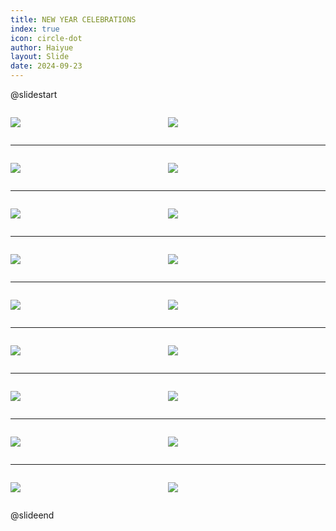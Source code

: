 ```yaml
---
title: NEW YEAR CELEBRATIONS
index: true
icon: circle-dot
author: Haiyue
layout: Slide
date: 2024-09-23
---
```

 
@slidestart

<div style="display:flex">
<div style="flex:1">

![](/reading/english/Level-L/NEW%20YEAR%20CELEBRATIONS/001.webp)
</div>
<div style="flex:1">

![](/reading/english/Level-L/NEW%20YEAR%20CELEBRATIONS/002.webp)
</div>
</div>

---

<div style="display:flex">
<div style="flex:1">

![](/reading/english/Level-L/NEW%20YEAR%20CELEBRATIONS/003.webp)
</div>
<div style="flex:1">

![](/reading/english/Level-L/NEW%20YEAR%20CELEBRATIONS/004.webp)
</div>
</div>

---

<div style="display:flex">
<div style="flex:1">

![](/reading/english/Level-L/NEW%20YEAR%20CELEBRATIONS/005.webp)
</div>
<div style="flex:1">

![](/reading/english/Level-L/NEW%20YEAR%20CELEBRATIONS/006.webp)
</div>
</div>

---

<div style="display:flex">
<div style="flex:1">

![](/reading/english/Level-L/NEW%20YEAR%20CELEBRATIONS/007.webp)
</div>
<div style="flex:1">

![](/reading/english/Level-L/NEW%20YEAR%20CELEBRATIONS/008.webp)
</div>
</div>

---

<div style="display:flex">
<div style="flex:1">

![](/reading/english/Level-L/NEW%20YEAR%20CELEBRATIONS/009.webp)
</div>
<div style="flex:1">

![](/reading/english/Level-L/NEW%20YEAR%20CELEBRATIONS/010.webp)
</div>
</div>

---

<div style="display:flex">
<div style="flex:1">

![](/reading/english/Level-L/NEW%20YEAR%20CELEBRATIONS/011.webp)
</div>
<div style="flex:1">

![](/reading/english/Level-L/NEW%20YEAR%20CELEBRATIONS/012.webp)
</div>
</div>

---

<div style="display:flex">
<div style="flex:1">

![](/reading/english/Level-L/NEW%20YEAR%20CELEBRATIONS/013.webp)
</div>
<div style="flex:1">

![](/reading/english/Level-L/NEW%20YEAR%20CELEBRATIONS/014.webp)
</div>
</div>

---

<div style="display:flex">
<div style="flex:1">

![](/reading/english/Level-L/NEW%20YEAR%20CELEBRATIONS/015.webp)
</div>
<div style="flex:1">

![](/reading/english/Level-L/NEW%20YEAR%20CELEBRATIONS/016.webp)
</div>
</div>

---

<div style="display:flex">
<div style="flex:1">

![](/reading/english/Level-L/NEW%20YEAR%20CELEBRATIONS/017.webp)
</div>
<div style="flex:1">

![](/reading/english/Level-L/NEW%20YEAR%20CELEBRATIONS/018.webp)
</div>
</div>

@slideend